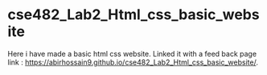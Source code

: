 # cse482_Lab2_Html_css_basic_website
Here i have made a basic html css website. Linked it with a feed back page
link : https://abirhossain9.github.io/cse482_Lab2_Html_css_basic_website/.
